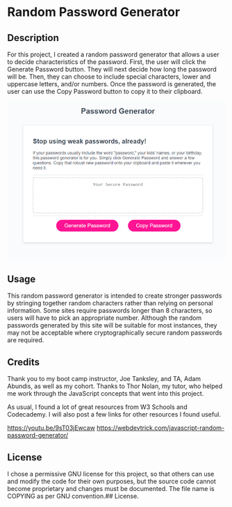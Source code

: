 # Random Password Generator

## Description

For this project, I created a random password generator that allows a user to decide characteristics of the password. First, the user will click the Generate Password button. They will next decide how long the password will be. Then, they can choose to include special characters, lower and uppercase letters, and/or numbers. Once the password is generated, the user can use the Copy Password button to copy it to their clipboard.

![Random Generator](2020-05-26-14-32-21.png)

## Usage

This random password generator is intended to create stronger passwords by stringing together random characters rather than relying on personal information. Some sites require passwords longer than 8 characters, so users will have to pick an appropriate number. Although the random passwords generated by this site will be suitable for most instances, they may not be acceptable where cryptographically secure random passwords are required.

## Credits

Thank you to my boot camp instructor, Joe Tanksley, and TA, Adam Abundis, as well as my cohort. Thanks to Thor Nolan, my tutor, who helped me work through the JavaScript concepts that went into this project.

As usual, I found a lot of great resources from W3 Schools and Codecademy. I will also post a few links for other resources I found useful.

<https://youtu.be/9sT03jEwcaw>
<https://webdevtrick.com/javascript-random-password-generator/>

## License

I chose a permissive GNU license for this project, so that others can use and modify the code for their own purposes, but the source code cannot become proprietary and changes must be documented. The file name is COPYING as per GNU convention.## License.
